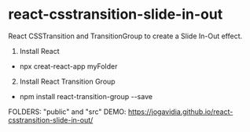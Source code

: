 # react-csstransition-slide-in-out
React CSSTransition and TransitionGroup to create a Slide In-Out effect.

1. Install React

  - npx creat-react-app myFolder

2. Install React Transition Group
  
  - npm install react-transition-group --save

FOLDERS: "public" and "src"
DEMO: https://jogavidia.github.io/react-csstransition-slide-in-out/
